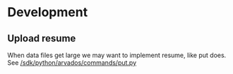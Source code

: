 # Development

## Upload resume

When data files get large we may want to implement resume,
like put does. See
[/sdk/python/arvados/commands/put.py](https://dev.arvados.org/projects/arvados/repository/revisions/master/entry/sdk/python/arvados/commands/put.py)
